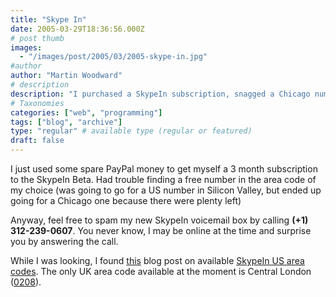 ```yaml
---
title: "Skype In"
date: 2005-03-29T18:36:56.000Z
# post thumb
images:
  - "/images/post/2005/03/2005-skype-in.jpg"
#author
author: "Martin Woodward"
# description
description: "I purchased a SkypeIn subscription, snagged a Chicago number, and invite you to call me at (+1) 312-239-0607—let's connect!"
# Taxonomies
categories: ["web", "programming"]
tags: ["blog", "archive"]
type: "regular" # available type (regular or featured)
draft: false
---
```


I just used some spare PayPal money to get myself a 3 month subscription to the SkypeIn Beta. Had trouble finding a free number in the area code of my choice (was going to go for a US number in Silicon Valley, but ended up going for a Chicago one because there were plenty left)

Anyway, feel free to spam my new SkypeIn voicemail box by calling **(+1) 312-239-0607**. You never know, I may be online at the time and surprise you by answering the call.

While I was looking, I found [this](http://www.bmannconsulting.com/node/1443) blog post on available [SkypeIn US area codes](http://www.bmannconsulting.com/node/1443). The only UK area code available at the moment is Central London ([0208](http://www.streetmap.co.uk/newmap.srf?x=530000&y=179000&z=0&sv=530000,179000&st=OSGrid&lu=Y&tl=Approximate%20Location%20of%20Area%20Code%20020%208,%20London&ar=y&bi=~&mapp=newmap.srf&searchp=newsearch.srf)).

